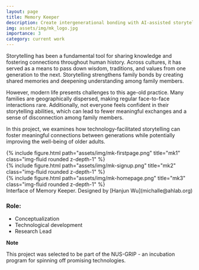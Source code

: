 ```yaml
---
layout: page
title: Memory Keeper
description: Create intergenerational bonding with AI-assisted storytelling
img: assets/img/mk_logo.jpg
importance: 3
category: current work
---
```


Storytelling has been a fundamental tool for sharing knowledge and fostering connections throughout human history. Across cultures, it has served as a means to pass down wisdom, traditions, and values from one generation to the next. Storytelling strengthens family bonds by creating shared memories and deepening understanding among family members.

However, modern life presents challenges to this age-old practice. Many families are geographically dispersed, making regular face-to-face interactions rare. Additionally, not everyone feels confident in their storytelling abilities, which can lead to fewer meaningful exchanges and a sense of disconnection among family members.

In this project, we examines how technology-facilitated storytelling can foster meaningful connections between generations while potentially improving the well-being of older adults.

<!-- <div class="row justify-content-sm-center"> -->
<div class="row">
    <div class="col-sm mt-3 mt-md-0">
        {% include figure.html path="assets/img/mk-firstpage.png" title="mk1" class="img-fluid rounded z-depth-1" %}
    </div>
    <div class="col-sm mt-3 mt-md-0">
        {% include figure.html path="assets/img/mk-signup.png" title="mk2" class="img-fluid rounded z-depth-1" %}
    </div>
    <div class="col-sm mt-3 mt-md-0">
        {% include figure.html path="assets/img/mk-homepage.png" title="mk3" class="img-fluid rounded z-depth-1" %}
    </div>
</div>
<div class="caption">
    Interface of Memory Keeper. Designed by [Hanjun Wu](michalle@ahlab.org)
</div>

### Role: 
- Conceptualization
- Technological development
- Research Lead

**Note** 

This project was selected to be part of the NUS-GRIP - an incubation program for spinning off promising technologies. 
